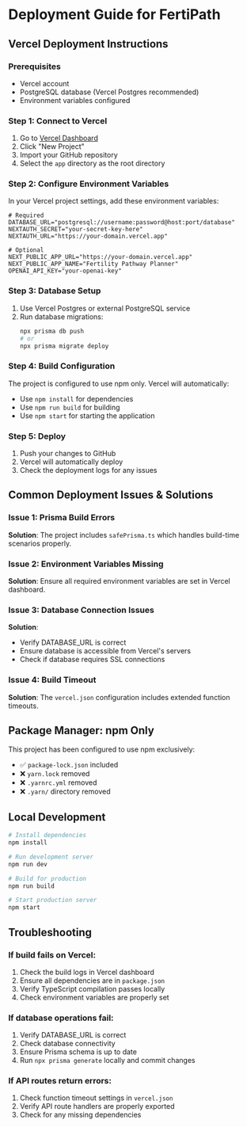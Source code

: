 # Deployment Guide for FertiPath

## Vercel Deployment Instructions

### Prerequisites

- Vercel account
- PostgreSQL database (Vercel Postgres recommended)
- Environment variables configured

### Step 1: Connect to Vercel

1. Go to [Vercel Dashboard](https://vercel.com/dashboard)
2. Click "New Project"
3. Import your GitHub repository
4. Select the `app` directory as the root directory

### Step 2: Configure Environment Variables

In your Vercel project settings, add these environment variables:

```env
# Required
DATABASE_URL="postgresql://username:password@host:port/database"
NEXTAUTH_SECRET="your-secret-key-here"
NEXTAUTH_URL="https://your-domain.vercel.app"

# Optional
NEXT_PUBLIC_APP_URL="https://your-domain.vercel.app"
NEXT_PUBLIC_APP_NAME="Fertility Pathway Planner"
OPENAI_API_KEY="your-openai-key"
```

### Step 3: Database Setup

1. Use Vercel Postgres or external PostgreSQL service
2. Run database migrations:
   ```bash
   npx prisma db push
   # or
   npx prisma migrate deploy
   ```

### Step 4: Build Configuration

The project is configured to use npm only. Vercel will automatically:

- Use `npm install` for dependencies
- Use `npm run build` for building
- Use `npm start` for starting the application

### Step 5: Deploy

1. Push your changes to GitHub
2. Vercel will automatically deploy
3. Check the deployment logs for any issues

## Common Deployment Issues & Solutions

### Issue 1: Prisma Build Errors

**Solution**: The project includes `safePrisma.ts` which handles build-time scenarios properly.

### Issue 2: Environment Variables Missing

**Solution**: Ensure all required environment variables are set in Vercel dashboard.

### Issue 3: Database Connection Issues

**Solution**:

- Verify DATABASE_URL is correct
- Ensure database is accessible from Vercel's servers
- Check if database requires SSL connections

### Issue 4: Build Timeout

**Solution**: The `vercel.json` configuration includes extended function timeouts.

## Package Manager: npm Only

This project has been configured to use npm exclusively:

- ✅ `package-lock.json` included
- ❌ `yarn.lock` removed
- ❌ `.yarnrc.yml` removed
- ❌ `.yarn/` directory removed

## Local Development

```bash
# Install dependencies
npm install

# Run development server
npm run dev

# Build for production
npm run build

# Start production server
npm start
```

## Troubleshooting

### If build fails on Vercel:

1. Check the build logs in Vercel dashboard
2. Ensure all dependencies are in `package.json`
3. Verify TypeScript compilation passes locally
4. Check environment variables are properly set

### If database operations fail:

1. Verify DATABASE_URL is correct
2. Check database connectivity
3. Ensure Prisma schema is up to date
4. Run `npx prisma generate` locally and commit changes

### If API routes return errors:

1. Check function timeout settings in `vercel.json`
2. Verify API route handlers are properly exported
3. Check for any missing dependencies
